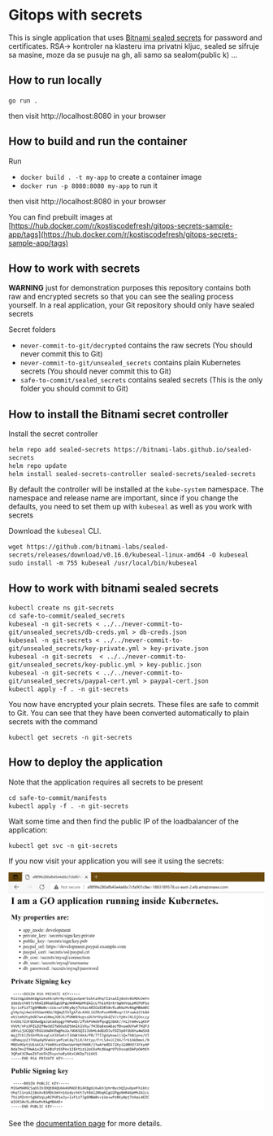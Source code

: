 # Gitops with secrets

This is single application that uses [Bitnami sealed secrets](https://github.com/bitnami-labs/sealed-secrets) for
password and certificates.
RSA-> kontroler na klasteru ima privatni kljuc, sealed se sifruje sa masine, moze da se pusuje na gh, ali samo sa sealom(public k) ...

## How to run locally

`go run .`

then visit http://localhost:8080 in your browser

## How to build and run the container

Run

 *  `docker build . -t my-app` to create a container image 
 *  `docker run -p 8080:8080 my-app` to run it

 then visit http://localhost:8080 in your browser

You can find prebuilt images at [https://hub.docker.com/r/kostiscodefresh/gitops-secrets-sample-app/tags](https://hub.docker.com/r/kostiscodefresh/gitops-secrets-sample-app/tags)

## How to work with secrets

**WARNING** just for demonstration purposes this repository contains both raw and encrypted
secrets so that you can see the sealing process yourself. In a real application, your Git repository should only have sealed secrets

Secret folders

 * `never-commit-to-git/decrypted` contains the raw secrets (You should never commit this to Git)
 * `never-commit-to-git/unsealed_secrets` contains plain Kubernetes secrets (You should never commit this to Git)
 * `safe-to-commit/sealed_secrets` contains sealed secrets (This is the only folder you should commit to Git)

## How to install the Bitnami secret controller

Install the secret controller

```
helm repo add sealed-secrets https://bitnami-labs.github.io/sealed-secrets
helm repo update
helm install sealed-secrets-controller sealed-secrets/sealed-secrets
```

By default the controller will be installed at the `kube-system` namespace. The namespace
and release name are important, since if you change the defaults, you need to set them up
with `kubeseal` as well as you work with secrets

Download the `kubeseal` CLI.

```
wget https://github.com/bitnami-labs/sealed-secrets/releases/download/v0.16.0/kubeseal-linux-amd64 -O kubeseal
sudo install -m 755 kubeseal /usr/local/bin/kubeseal
```

## How to work with bitnami sealed secrets

```
kubectl create ns git-secrets
cd safe-to-commit/sealed_secrets
kubeseal -n git-secrets < ../../never-commit-to-git/unsealed_secrets/db-creds.yml > db-creds.json
kubeseal -n git-secrets < ../../never-commit-to-git/unsealed_secrets/key-private.yml > key-private.json
kubeseal -n git-secrets  < ../../never-commit-to-git/unsealed_secrets/key-public.yml > key-public.json
kubeseal -n git-secrets < ../../never-commit-to-git/unsealed_secrets/paypal-cert.yml > paypal-cert.json
kubectl apply -f . -n git-secrets
```

You now have encrypted your plain secrets. These files are safe to commit to Git.
You can see that they have been converted automatically to plain secrets with the command

```
kubectl get secrets -n git-secrets
```

## How to deploy the application

Note that the application requires all secrets to be present

```
cd safe-to-commit/manifests
kubectl apply -f . -n git-secrets
```

Wait some time and then find the public IP of the loadbalancer of the application:

```
kubectl get svc -n git-secrets
``` 


If you now visit your application you will see it using the secrets:

![Kubernetes secrets](kubernetes-secrets.png)



See the [documentation page](https://codefresh.io/docs/docs/yaml-examples/examples/gitops-secrets/) for more details.

